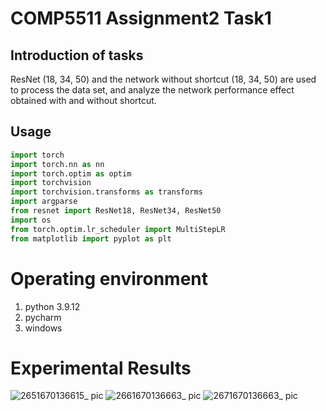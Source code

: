 # COMP5511 Assignment2 Task1
## Introduction of tasks
ResNet (18, 34, 50) and the network without shortcut (18, 34, 50) are used to process the data set, and analyze the network performance effect obtained with and without shortcut.
## Usage
```python
import torch
import torch.nn as nn
import torch.optim as optim
import torchvision
import torchvision.transforms as transforms
import argparse
from resnet import ResNet18, ResNet34, ResNet50
import os
from torch.optim.lr_scheduler import MultiStepLR
from matplotlib import pyplot as plt
```
# Operating environment
1. python 3.9.12
2. pycharm
3. windows
# Experimental Results
![2651670136615_ pic](https://user-images.githubusercontent.com/113587800/205478383-85dd2f2a-171b-478b-b2e3-513d0b0e9853.jpg)
![2661670136663_ pic](https://user-images.githubusercontent.com/113587800/205478404-2d22b598-6a17-40fe-b99b-035bbee2b512.jpg)
![2671670136663_ pic](https://user-images.githubusercontent.com/113587800/205478411-a9d8ceb4-983a-4579-b12f-dfd40dce56b6.jpg)
